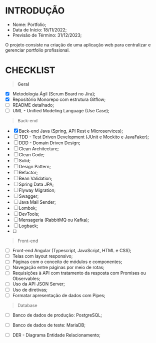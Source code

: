 # INTRODUÇÃO

- Nome: Portfolio;
- Data de Início: 18/11/2022;
- Previsão de Término: 31/12/2023;

O projeto consiste na criação de uma aplicação web para centralizar e gerenciar portfolio profissional. 


# CHECKLIST

> __Geral__
- [x] Metodologia Ágil (Scrum Board no Jira);
- [x] Repositório Monorepo com estrutura Gitflow;
- [ ] README detalhado;
- [ ] UML - Unified Modeling Language (Use Case);

> Back-end
- [x] Back-end Java (Spring, API Rest e Microservices);
- [ ] TDD - Test Driven Development (JUnit e Mockito e JavaFaker);
- [ ] DDD - Domain Driven Design;
- [ ] Clean Architecture;
- [ ] Clean Code;
- [ ] Solid;
- [ ] Design Pattern;
- [ ] Refactor;
- [ ] Bean Validation;
- [ ] Spring Data JPA;
- [ ] Flyway Migration;
- [ ] Swagger;
- [ ] Java Mail Sender;
- [ ] Lombok; 
- [ ] DevTools;
- [ ] Mensageria (RabbitMQ ou Kafka);
- [ ] Logback;
- [ ] 

> Front-end
- [ ] Front-end Angular (Typescript, JavaScript, HTML e CSS);
- [ ] Telas com layout responsivo;
- [ ] Páginas com o conceito de módulos e componentes;
- [ ] Navegação entre páginas por meio de rotas;
- [ ] Requisições à API com tratamento da resposta com Promises ou Observables;
- [ ] Uso da API JSON Server;
- [ ] Uso de diretivas;
- [ ] Formatar apresentação de dados com Pipes;

> Database
- [ ] Banco de dados de produção: PostgreSQL;
- [ ] Banco de dados de teste: MariaDB;
- [ ] DER - Diagrama Entidade Relacionamento;





